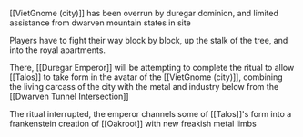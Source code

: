 [[VietGnome (city)]] has been overrun by duregar dominion, and limited assistance from dwarven mountain states in site

Players have to fight their way block by block, up the stalk of the tree, and into the royal apartments.

There, [[Duregar Emperor]] will be attempting to complete the ritual to allow [[Talos]] to take form in the avatar of the [[VietGnome (city)]], combining the living carcass of the city with the metal and industry below from the [[Dwarven Tunnel Intersection]]

The ritual interrupted, the emperor channels some of [[Talos]]'s form into a frankenstein creation of [[Oakroot]] with new freakish metal limbs